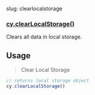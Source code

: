slug: clearlocalstorage

### [cy.clearLocalStorage()](#usage)

Clears all data in local storage.

## Usage

> Clear Local Storage

```js
// returns local storage object
cy.clearLocalStorage()
```